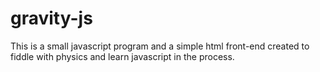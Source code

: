 # gravity-js
This is a small javascript program and a simple html front-end created to fiddle with physics and learn javascript in the process.
